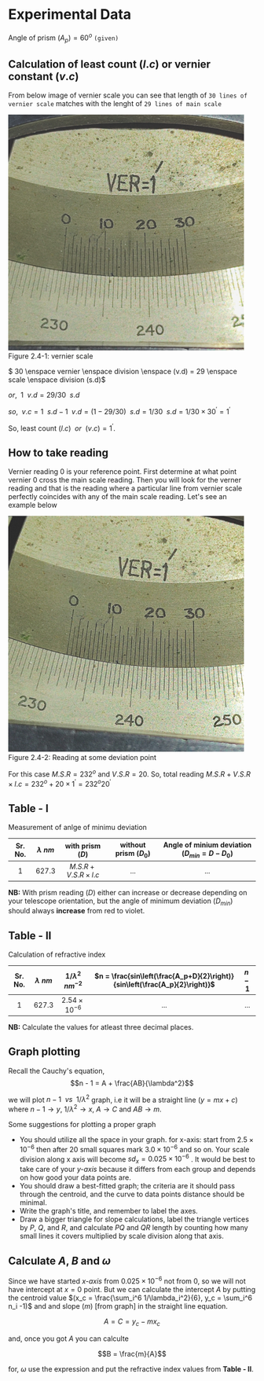 # Experimental Data

Angle of prism $(A_p) = 60^{o}$ `(given)`

## Calculation of least count $(l.c)$ or vernier constant $(v.c)$

From below image of vernier scale you can see that length of `30 lines of vernier scale` matches with the lenght of `29 lines of main scale`

![Vernier scale](img/img02-04-01.svg)  
Figure 2.4-1: vernier scale

$ 30 \enspace vernier \enspace  division \enspace (v.d) = 29 \enspace  scale \enspace  division (s.d)$

$or, \enspace 1 \enspace v.d = 29/30 \enspace s.d$

$so,\enspace v.c = 1 \enspace s.d - 1 \enspace v.d = (1 - 29/30) \enspace s.d = 1/30 \enspace s.d = 1/30 \times 30^{'} = 1^{'}$


So, least count $(l.c) \enspace or \enspace (v.c) = 1^{'}$.

## How to take reading
Vernier reading $0$ is your reference point. First determine at what point vernier $0$ cross the main scale reading. Then you will look for the verner reading and that is the reading where a particular line from vernier scale perfectly coincides with any of the main scale reading. Let's see an example below

![taking reading](img/img02-04-02.svg)  
Figure 2.4-2: Reading at some deviation point

For this case $M.S.R = 232^{o}$ and $V.S.R = 20$. So, total reading $M.S.R + V.S.R \times l.c  = 232^{o} + 20 \times 1^{'} = 232^{o}20^{'}$

## Table - I
Measurement of anlge of minimu deviation

| Sr. No.  | $\lambda$ $nm$ |      with prism $(D)$       | without prism $(D_0)$ | Angle of minium deviation $(D_{min} = D - D_0)$ |
| :------: | :-----------------------: | :-------------------------------: | :-------------------------: | :----------------------------------------------------: |
|     1    |        627.3              |      $M.S.R + V.S.R \times l.c$   |             ...             |                           ...                          | 

**NB:**  With prism reading $(D)$ either can increase or decrease depending on your telescope orientation, but the angle of minimum deviation $(D_{min})$ should always **increase** from red to violet.


## Table - II
Calculation of refractive index

| Sr. No.  | $\lambda$ $nm$ | $1/\lambda^2$ $nm^{-2}$ | $n = \frac{sin\left(\frac{A_p+D}{2}\right)}{sin\left(\frac{A_p}{2}\right)}$ | $n-1$ |
| :------: | :-----------------------: | :---------------------------------: | :-------------------------------------------------------------------------------: | :---------: |
|    1     |            627.3          |       $2.54 \times 10^{-6}$         |                                         ...                                       |      ...    |


**NB:** Calculate the values for atleast three decimal places.

## Graph plotting
Recall the Cauchy's equation,
$$n - 1  =  A + \frac{AB}{\lambda^2}$$

we will plot $n-1 \enspace vs \enspace 1/\lambda^2$ graph, i.e it will be a straight line $(y=mx+c)$ where $n-1 \rightarrow y$, $1/\lambda^2 \rightarrow x$, $A \rightarrow C$ and $AB \rightarrow m$.

Some suggestions for plotting a proper graph

 - You should utilize all the space in your graph. for x-axis: start from $2.5 \times 10^{-6}$ then after 20 small squares mark $3.0 \times 10^{-6}$ and so on. Your scale division along x axis will become $sd_x = 0.025\times10^{-6}$ . It would be best to take care of your *y-axis* because it differs from each group and depends on how good your data points are.
 - You should draw a best-fitted graph; the criteria are it should pass through the centroid, and the curve to data points distance should be minimal.
 - Write the graph's title, and remember to label the axes.
 - Draw a bigger triangle for slope calculations, label the triangle vertices by *P*, *Q*, and *R*, and calculate *PQ* and *QR* length by counting how many small lines it covers multiplied by scale division along that axis.


 ## Calculate $A$, $B$ and $\omega$
  Since we have started *x-axis* from $0.025\times10^{-6}$ not from $0$, so we will not have intercept at $x = 0$ point. But we can calculate the intercept $A$ by putting the centroid value $(x_c = \frac{\sum_i^6 1/\lambda_i^2}{6}, y_c = \sum_i^6 n_i -1)$ and  and slope $(m)$ [from graph] in the straight line equation.

$$A = C =   y_c - mx_c$$

and, once you got $A$ you can calculte 

$$B = \frac{m}{A}$$

for, $\omega$ use the expression and put the refractive index values from **Table - II**.